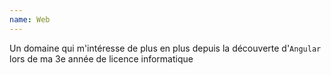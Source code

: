 ```yaml
---
name: Web
---
```


Un domaine qui m'intéresse de plus en plus depuis la découverte d'``Angular`` lors de ma 3e année de licence informatique